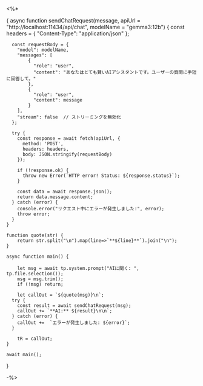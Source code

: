 <%*

{
    async function sendChatRequest(message, apiUrl = "http://localhost:11434/api/chat", modelName = "gemma3:12b") {
      const headers = {
        "Content-Type": "application/json"
      };
      
      const requestBody = {
        "model": modelName,
        "messages": [
            {
              "role": "user",
              "content": "あなたはとても賢いAIアシスタントです。ユーザーの質問に手短に回答して。"
            },
            {
              "role": "user",
              "content": message
            }
        ],
        "stream": false  // ストリーミングを無効化
      };
    
      try {
        const response = await fetch(apiUrl, {
          method: 'POST',
          headers: headers,
          body: JSON.stringify(requestBody)
        });
        
        if (!response.ok) {
          throw new Error(`HTTP error! Status: ${response.status}`);
        }
        
        const data = await response.json();
        return data.message.content;
      } catch (error) {
        console.error("リクエスト中にエラーが発生しました:", error);
        throw error;
      }
    }

    function quote(str) {
        return str.split("\n").map(line=>`**${line}**`).join("\n");
    }

    async function main() {
        
        let msg = await tp.system.prompt("AIに聞く: ", tp.file.selection());
        msg = msg.trim();
        if (!msg) return;
        
        let callOut = `${quote(msg)}\n`;
      try {
        const result = await sendChatRequest(msg);
        callOut += `**AI:** ${result}\n\n`;
      } catch (error) {
        callOut +=  `エラーが発生しました: ${error}`;
      }
      
        tR = callOut;
    }
    
    await main();
}

-%>